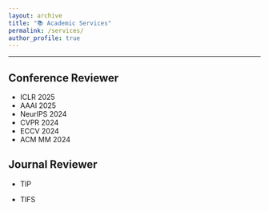 ```yaml
---
layout: archive
title: "📚 Academic Services"
permalink: /services/
author_profile: true
---
```

<hr>

## Conference Reviewer
<ul>
    <li>ICLR 2025</li>
    <li>AAAI 2025</li>
    <li>NeurIPS 2024</li>
    <li>CVPR 2024</li>
    <li>ECCV 2024</li>
    <li>ACM MM 2024</li>
</ul>


## Journal Reviewer
<ul>
    <li>TIP</li>
</ul>

<ul>
    <li>TIFS</li>
</ul>
